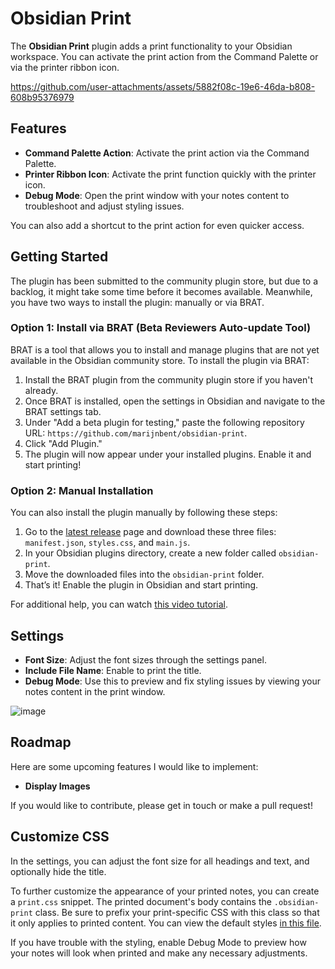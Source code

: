 # Obsidian Print

The **Obsidian Print** plugin adds a print functionality to your Obsidian workspace. You can activate the print action from the Command Palette or via the printer ribbon icon.

https://github.com/user-attachments/assets/5882f08c-19e6-46da-b808-608b95376979

## Features

- **Command Palette Action**: Activate the print action via the Command Palette.
- **Printer Ribbon Icon**: Activate the print function quickly with the printer icon.
- **Debug Mode**: Open the print window with your notes content to troubleshoot and adjust styling issues.

You can also add a shortcut to the print action for even quicker access.

## Getting Started

The plugin has been submitted to the community plugin store, but due to a backlog, it might take some time before it becomes available. Meanwhile, you have two ways to install the plugin: manually or via BRAT.

### Option 1: Install via BRAT (Beta Reviewers Auto-update Tool)

BRAT is a tool that allows you to install and manage plugins that are not yet available in the Obsidian community store. To install the plugin via BRAT:

1. Install the BRAT plugin from the community plugin store if you haven't already.
2. Once BRAT is installed, open the settings in Obsidian and navigate to the BRAT settings tab.
3. Under "Add a beta plugin for testing," paste the following repository URL: `https://github.com/marijnbent/obsidian-print`.
4. Click "Add Plugin."
5. The plugin will now appear under your installed plugins. Enable it and start printing!

### Option 2: Manual Installation

You can also install the plugin manually by following these steps:

1. Go to the [latest release](https://github.com/marijnbent/obsidian-print/releases/latest) page and download these three files: `manifest.json`, `styles.css`, and `main.js`.
2. In your Obsidian plugins directory, create a new folder called `obsidian-print`.
3. Move the downloaded files into the `obsidian-print` folder.
4. That’s it! Enable the plugin in Obsidian and start printing.

For additional help, you can watch [this video tutorial](https://www.youtube.com/watch?v=ffGfVBLDI_0).

## Settings

- **Font Size**: Adjust the font sizes through the settings panel.
- **Include File Name**: Enable to print the title.
- **Debug Mode**: Use this to preview and fix styling issues by viewing your notes content in the print window.

![image](https://github.com/user-attachments/assets/0c5cd1ac-0a7e-4909-914d-75c0c1e38e88)

## Roadmap

Here are some upcoming features I would like to implement:

- **Display Images**

If you would like to contribute, please get in touch or make a pull request!

## Customize CSS

In the settings, you can adjust the font size for all headings and text, and optionally hide the title.

To further customize the appearance of your printed notes, you can create a `print.css` snippet. The printed document's body contains the `.obsidian-print` class. Be sure to prefix your print-specific CSS with this class so that it only applies to printed content. You can view the default styles [in this file](/styles.css).

If you have trouble with the styling, enable Debug Mode to preview how your notes will look when printed and make any necessary adjustments.

